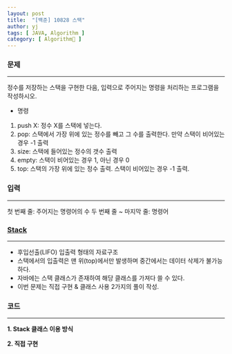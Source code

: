 ```yaml
---
layout: post
title:  "[백준] 10828 스택"
author: yj
tags: [ JAVA, Algorithm ]
category: [ Algorithm🧩 ]
---
```


### 문제
***
정수를 저장하는 스택을 구현한 다음, 입력으로 주어지는 명령을 처리하는 프로그램을 작성하시오.
- 명령
1. push X: 정수 X를 스택에 넣는다.
2. pop: 스택에서 가장 위에 있는 정수를 빼고 그 수를 출력한다. 만약 스택이 비어있는 경우 -1 출력
3. size: 스택에 들어있는 정수의 갯수 출력
4. empty: 스택이 비어있는 경우 1, 아닌 경우 0
5. top: 스택의 가장 위에 있는 정수 출력. 스택이 비어있는 경우 -1 출력.


### 입력
---
첫 번째 줄: 주어지는 명령어의 수
두 번째 줄 ~ 마지막 줄: 명령어

### <a href="#">Stack</a>
---
- 후입선출(LIFO) 입출력 형태의 자료구조
- 스택에서의 입출력은 맨 위(top)에서만 발생하며 중간에서는 데이터 삭제가 불가능하다.
- 자바에는 스택 클래스가 존재하여 해당 클래스를 가져다 쓸 수 있다.
- 이번 문제는 직접 구현 & 클래스 사용 2가지의 풀이 작성.


### 코드
---
**1. Stack 클래스 이용 방식**
<script src="https://gist.github.com/homebdy/feef54ef42aabe1e4cd7f451adc9ef75.js"></script>

**2. 직접 구현**

<script src="https://gist.github.com/homebdy/e88464085cb22c04136be61525a8a064.js"></script>